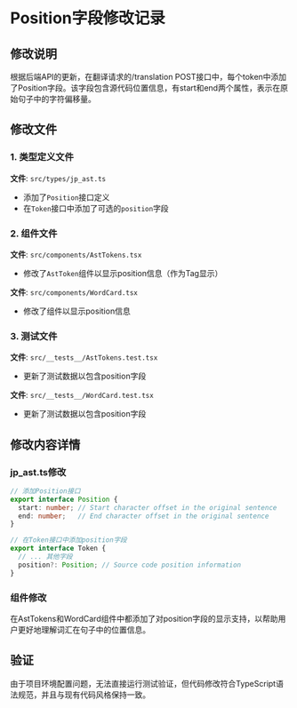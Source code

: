 # Position字段修改记录

## 修改说明

根据后端API的更新，在翻译请求的/translation POST接口中，每个token中添加了Position字段。该字段包含源代码位置信息，有start和end两个属性，表示在原始句子中的字符偏移量。

## 修改文件

### 1. 类型定义文件
**文件**: `src/types/jp_ast.ts`
- 添加了`Position`接口定义
- 在`Token`接口中添加了可选的`position`字段

### 2. 组件文件
**文件**: `src/components/AstTokens.tsx`
- 修改了`AstToken`组件以显示position信息（作为Tag显示）

**文件**: `src/components/WordCard.tsx`
- 修改了组件以显示position信息

### 3. 测试文件
**文件**: `src/__tests__/AstTokens.test.tsx`
- 更新了测试数据以包含position字段

**文件**: `src/__tests__/WordCard.test.tsx`
- 更新了测试数据以包含position字段

## 修改内容详情

### jp_ast.ts修改
```typescript
// 添加Position接口
export interface Position {
  start: number; // Start character offset in the original sentence
  end: number;   // End character offset in the original sentence
}

// 在Token接口中添加position字段
export interface Token {
  // ... 其他字段
  position?: Position; // Source code position information
}
```

### 组件修改
在AstTokens和WordCard组件中都添加了对position字段的显示支持，以帮助用户更好地理解词汇在句子中的位置信息。

## 验证
由于项目环境配置问题，无法直接运行测试验证，但代码修改符合TypeScript语法规范，并且与现有代码风格保持一致。